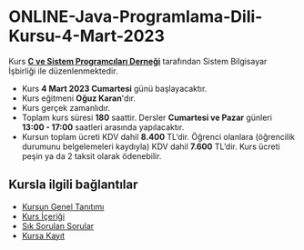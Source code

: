 # ONLINE-Java-Programlama-Dili-Kursu-4-Mart-2023

Kurs [__C ve Sistem Programcıları Derneği__](http://www.csystem.org/) tarafından Sistem Bilgisayar İşbirliği ile düzenlenmektedir.
+ Kurs __4 Mart 2023 Cumartesi__ günü başlayacaktır.
+ Kurs eğitmeni __Oğuz Karan__'dır.
+ Kurs gerçek zamanlıdır.
+ Toplam kurs süresi __180__ saattir. Dersler __Cumartesi ve Pazar__ günleri __13:00 - 17:00__ saatleri arasında yapılacaktır.
+ Kursun toplam ücreti KDV dahil __8.400__ TL‘dir. Öğrenci olanlara (öğrencilik durumunu belgelemeleri kaydıyla) KDV dahil __7.600__ TL’dir. Kurs ücreti peşin ya da 2 taksit olarak ödenebilir.
## Kursla ilgili bağlantılar
+ [Kursun Genel Tanıtımı]([https://github.com/CSD-1993/ONLINE-Java-Programlama-Dili-Kursu-26-Kasim-2022/blob/main/kurs_tanitimi.md](https://github.com/CSD-1993/ONLINE-Java-Programlama-Dili-Kursu-4-Mart-2023/blob/main/kurs_tanitimi.md))
+ [Kurs İçeriği](https://github.com/CSD-1993/ONLINE-Java-Programlama-Dili-Kursu-4-Mart-2023/blob/main/kurs_icerigi.md)
+ [Sık Sorulan Sorular](https://github.com/CSD-1993/ONLINE-Java-Programlama-Dili-Kursu-4-Mart-2023/blob/main/sss.md)
+ [Kursa Kayıt](https://us02web.zoom.us/meeting/register/tZYkfuGpqDMsG9PHtTyxt4wYbd-L4GY1IAv1)
